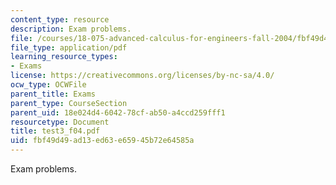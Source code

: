 ```yaml
---
content_type: resource
description: Exam problems.
file: /courses/18-075-advanced-calculus-for-engineers-fall-2004/fbf49d49ad13ed63e65945b72e64585a_test3_f04.pdf
file_type: application/pdf
learning_resource_types:
- Exams
license: https://creativecommons.org/licenses/by-nc-sa/4.0/
ocw_type: OCWFile
parent_title: Exams
parent_type: CourseSection
parent_uid: 18e024d4-6042-78cf-ab50-a4ccd259fff1
resourcetype: Document
title: test3_f04.pdf
uid: fbf49d49-ad13-ed63-e659-45b72e64585a
---
```

Exam problems.
